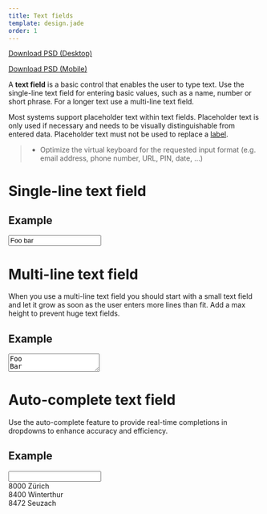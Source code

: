 ```yaml
---
title: Text fields
template: design.jade
order: 1
---
```


<a href="../psd/AXA_forms_desktop.psd" class="download download--desktop" >Download PSD (Desktop)</a>

<a href="../psd/AXA_forms_mobile.psd" class="download download--mobile" >Download PSD (Mobile)</a>

A **text field** is a basic control that enables the user to type text. Use the single-line text field for entering basic values, such as a name, number or short phrase. For a longer text use a multi-line text field.

Most systems support placeholder text within text fields. Placeholder text is only used if necessary and needs to be visually distinguishable from entered data. Placeholder text must not be used to replace a [label](http://design.axa.ch/design/components/form_elements/labels.html).

> - Optimize the virtual keyboard for the requested input format (e.g. email address, phone number, URL, PIN, date, ...)

<!--
## Character counter

To be defined
-->

# Single-line text field

## Example

<div style="max-width: 700px" >
  <input type="text" class="control control--input" value="Foo bar" />
</div>

# Multi-line text field

When you use a multi-line text field you should start with a small text field and let it grow
as soon as the user enters more lines than fit. Add a max height to prevent huge text fields.

## Example

<div style="max-width: 700px" >
  <textarea type="text" class="control control--textarea">Foo
Bar</textarea>
</div>

# Auto-complete text field

Use the auto-complete feature to provide real-time completions in dropdowns to enhance
accuracy and efficiency.

## Example

<div class="autocomplete" style="max-width: 700px">
  <input type="text" class="control control--input"/>
  <div style="position: relative;" class="autocomplete__suggestions">
    <div class="autocomplete__suggestions__item">8000 Zürich</div>
    <div class="autocomplete__suggestions__item autocomplete__suggestions__item--selected">8400 Winterthur</div>
    <div class="autocomplete__suggestions__item">8472 Seuzach</div>
  </div>
</div>

<!-- Copyright AXA Versicherungen AG 2015 -->

